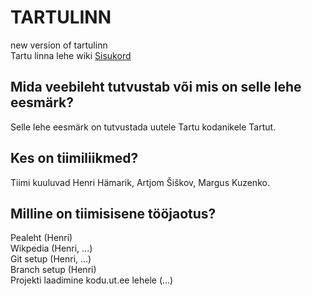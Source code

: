 
# TARTULINN
new version of tartulinn <br />
Tartu linna lehe wiki [Sisukord](https://github.com/henrihamarik/tartulinn/wiki/Sisukord)

## Mida veebileht tutvustab või mis on selle lehe eesmärk?
Selle lehe eesmärk on tutvustada uutele Tartu kodanikele Tartut.

## Kes on tiimiliikmed?
Tiimi kuuluvad Henri Hämarik, Artjom Šiškov, Margus Kuzenko.

## Milline on tiimisisene tööjaotus?
Pealeht (Henri)<br />
Wikpedia (Henri, ...)<br />
Git setup (Henri, ...)<br />
Branch setup (Henri)<br />
Projekti laadimine kodu.ut.ee lehele (...)

